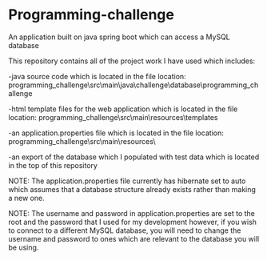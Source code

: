 # Programming-challenge
An application built on java spring boot which can access a MySQL database

This repository contains all of the project work I have used which includes:  

-java source code which is located 
in the file location: programming_challenge\src\main\java\challenge\database\programming_challenge

-html template files for the web application which is 
located in the file location: programming_challenge\src\main\resources\templates

-an application.properties file which is located in
the file location: programming_challenge\src\main\resources\

-an export of the database which I populated with test data which is
located in the top of this repository

NOTE: The application.properties file currently has hibernate set to auto which assumes that a database structure already exists rather than making
a new one.

NOTE: The username and password in application.properties are set to the root and the password that I used for my development however, if you wish to connect to
a different MySQL database, you will need to change the username and password to ones which are relevant to the database you will be using.
